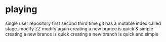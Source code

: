 # playing
single user repository
first
second
third time
git has a mutable index called stage.
modify ZZ
modify again
creating a new brance is quick & simple
creating a new brance is quick
creating a new branch is quick and simple
